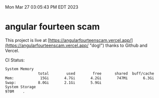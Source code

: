 Mon Mar 27 03:05:43 PM EDT 2023

# angular fourteen scam


This project is live at [https://angularfourteenscam.vercel.app/](https://angularfourteenscam.vercel.app/ "dog!") thanks to Github and Vercel.

CI Status: 

```bash
System Memory
               total        used        free      shared  buff/cache   available
Mem:            15Gi       4.7Gi       4.2Gi       747Mi       6.3Gi       9.5Gi
Swap:          8.0Gi       2.1Gi       5.9Gi
System Storage
970M	.
```
